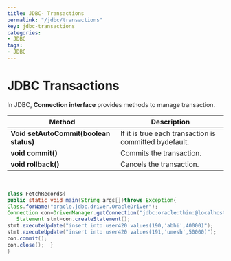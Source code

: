 ```yaml
---
title: JDBC- Transactions
permalink: "/jdbc/transactions"
key: jdbc-transactions
categories:
- JDBC
tags:
- JDBC
---
```


JDBC Transactions
===============

In JDBC, **Connection interface** provides methods to manage transaction.

| **Method**                             | **Description**                                        |
|----------------------------------------|--------------------------------------------------------|
| **Void setAutoCommit(boolean status)** | If it is true each transaction is committed bydefault. |
| **void commit()**                      | Commits the transaction.                               |
| **void rollback()**                    | Cancels the transaction.                               |


<BR>

```java
class FetchRecords{  
public static void main(String args[])throws Exception{  
Class.forName("oracle.jdbc.driver.OracleDriver");  
Connection con=DriverManager.getConnection("jdbc:oracle:thin:@localhost:1521:xe","u","p");   con.setAutoCommit(false);  
   Statement stmt=con.createStatement();  
stmt.executeUpdate("insert into user420 values(190,'abhi',40000)");  
stmt.executeUpdate("insert into user420 values(191,'umesh',50000)");    
con.commit();  
con.close();  }
}
```
